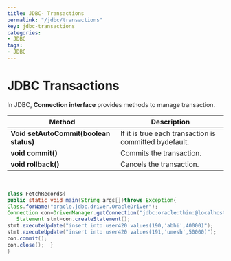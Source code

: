 ```yaml
---
title: JDBC- Transactions
permalink: "/jdbc/transactions"
key: jdbc-transactions
categories:
- JDBC
tags:
- JDBC
---
```


JDBC Transactions
===============

In JDBC, **Connection interface** provides methods to manage transaction.

| **Method**                             | **Description**                                        |
|----------------------------------------|--------------------------------------------------------|
| **Void setAutoCommit(boolean status)** | If it is true each transaction is committed bydefault. |
| **void commit()**                      | Commits the transaction.                               |
| **void rollback()**                    | Cancels the transaction.                               |


<BR>

```java
class FetchRecords{  
public static void main(String args[])throws Exception{  
Class.forName("oracle.jdbc.driver.OracleDriver");  
Connection con=DriverManager.getConnection("jdbc:oracle:thin:@localhost:1521:xe","u","p");   con.setAutoCommit(false);  
   Statement stmt=con.createStatement();  
stmt.executeUpdate("insert into user420 values(190,'abhi',40000)");  
stmt.executeUpdate("insert into user420 values(191,'umesh',50000)");    
con.commit();  
con.close();  }
}
```
